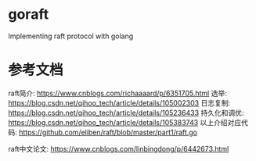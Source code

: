 # goraft
Implementing raft protocol with golang

# 参考文档
raft简介: https://www.cnblogs.com/richaaaard/p/6351705.html
选举: https://blog.csdn.net/qihoo_tech/article/details/105002303
日志复制: https://blog.csdn.net/qihoo_tech/article/details/105236433
持久化和调优: https://blog.csdn.net/qihoo_tech/article/details/105383743
以上介绍对应代码: https://github.com/eliben/raft/blob/master/part1/raft.go

raft中文论文: https://www.cnblogs.com/linbingdong/p/6442673.html
